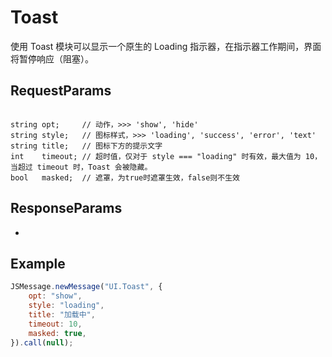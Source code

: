 # Toast

使用 Toast 模块可以显示一个原生的 Loading 指示器，在指示器工作期间，界面将暂停响应（阻塞）。

## RequestParams

```

string opt;     // 动作，>>> 'show', 'hide'
string style;   // 图标样式，>>> 'loading', 'success', 'error', 'text'
string title;   // 图标下方的提示文字
int    timeout; // 超时值，仅对于 style === "loading" 时有效，最大值为 10，当超过 timeout 时，Toast 会被隐藏。
bool   masked;  // 遮罩，为true时遮罩生效，false则不生效
```

## ResponseParams

-

## Example

```javascript
JSMessage.newMessage("UI.Toast", {
    opt: "show",
    style: "loading",
    title: "加载中",
    timeout: 10,
    masked: true,
}).call(null);
```
